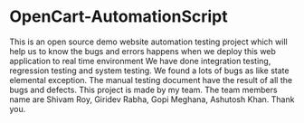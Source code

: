 # OpenCart-AutomationScript
This is an open source demo website automation testing project which will help us to know the bugs and errors happens when we deploy this web application to real time environment We have done integration testing, regression testing and system testing. We found a lots of bugs as like state elemental exception. The manual testing document have the result of all the bugs and defects. This project is made by my team. The team members name are Shivam Roy, Giridev Rabha, Gopi Meghana, Ashutosh Khan. Thank you.
